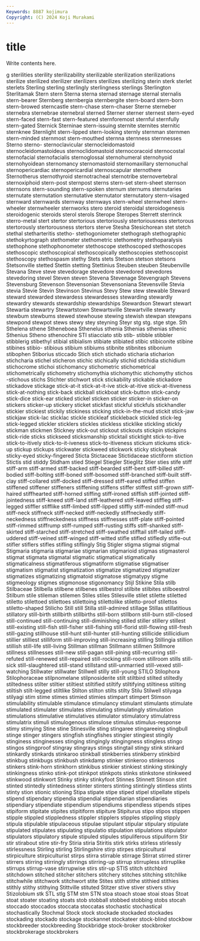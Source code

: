 ```yaml
---
Keywords: 8887 kojimura
Copyright: (C) 2024 Koji Murakami
---
```


# title

Write contents here.



g sterilities sterility
sterilizability sterilizable sterilization sterilizations sterilize sterilized sterilizer sterilizers sterilizes sterilizing
sterin sterk sterlet sterlets Sterling sterling sterlingly sterlingness sterlings Sterlington
Sterlitamak Stern stern Sterna sterna sternad sternage sternal sternalis stern-bearer
Sternberg sternbergia sternbergite stern-board stern-born stern-browed sterncastle stern-chase stern-chaser Sterne
sterneber sternebra sternebrae sternebral sterned Sterner sterner sternest stern-eyed stern-faced
stern-fast stern-featured sternforemost sternful sternfully stern-gated Sternick Sterninae stern-issuing sternite
sternites sternitic sternknee Sternlight stern-lipped stern-looking sternly sternman sternmen stern-minded
sternmost stern-mouthed sternna sternness sternnesses Sterno sterno- sternoclavicular sternocleidomastoid sternocleidomastoideus
sternoclidomastoid sternocoracoid sternocostal sternofacial sternofacialis sternoglossal sternohumeral sternohyoid sternohyoidean sternomancy
sternomastoid sternomaxillary sternonuchal sternopericardiac sternopericardial sternoscapular sternothere Sternotherus sternothyroid sternotracheal
sternotribe sternovertebral sternoxiphoid stern-post sternpost sterns stern-set stern-sheet sternson sternsons
stern-sounding stern-spoken sternum sternums sternutaries sternutate sternutation sternutative sternutator sternutatory
stern-visaged sternward sternwards sternway sternways stern-wheel sternwheel stern-wheeler sternwheeler sternworks
stero steroid steroidal steroidogenesis steroidogenic steroids sterol sterols Sterope Steropes
Sterrett sterrinck sterro-metal stert stertor stertorious stertoriously stertoriousness stertorous stertorously
stertorousness stertors sterve Stesha Stesichorean stet stetch stethal stetharteritis stetho-
stethogoniometer stethograph stethographic stethokyrtograph stethometer stethometric stethometry stethoparalysis stethophone stethophonometer
stethoscope stethoscoped stethoscopes stethoscopic stethoscopical stethoscopically stethoscopies stethoscopist stethoscopy stethospasm
stethy Stets stets Stetson stetson stetsons Stetsonville stetted Stettin stetting
Stettinius Steuben steuben Steubenville Stevana Steve steve stevedorage stevedore stevedored
stevedores stevedoring stevel Steven steven Stevena Stevenage Stevengraph Stevens Stevensburg
Stevenson Stevensonian Stevensoniana Stevensville Stevia stevia Stevie Stevin Stevinson Stevinus
Stevy Stew stew stewable Steward steward stewarded stewardess stewardesses stewarding
stewardly stewardry stewards stewardship stewardships Stewardson Stewart stewart Stewartia stewartry
Stewartstown Stewartsville Stewartville stewarty stewbum stewbums stewed stewhouse stewing stewish
stewpan stewpans stewpond stewpot stews stewy stey steyning Steyr stg
stg. stge stge. Sth Sthelena sthene Stheneboea Sthenelus sthenia Sthenias
sthenias sthenic Sthenius Stheno sthenochire STI stiacciato stib stib- stibble
stibbler stibblerig stibethyl stibial stibialism stibiate stibiated stibic stibiconite stibine
stibines stibio- stibious stibium stibiums stibnite stibnites stibonium stibophen Stiborius
sticcado Stich stich stichado sticharia sticharion stichcharia stichel sticheron stichic
stichically stichid stichidia stichidium stichocrome stichoi stichomancy stichometric stichometrical stichometrically
stichometry stichomythia stichomythic stichomythy stichos -stichous stichs Stichter stichwort stick
stickability stickable stickadore stickadove stickage stick-at-it stick-at-it-ive stick-at-itive stick-at-itiveness stick-at-nothing
stick-back stickball stickboat stick-button stick-candy stick-dice stick-ear sticked stickel sticken
sticker sticker-in sticker-on stickers sticker-up stickery sticket stickfast stickful stickfuls
stickhandler stickier stickiest stickily stickiness sticking stick-in-the-mud stickit stick-jaw stickjaw
stick-lac sticklac stickle stickleaf stickleback stickled stick-leg stick-legged stickler sticklers
stickles stickless sticklike stickling stickly stickman stickmen Stickney stick-out stickout
stickouts stickpin stickpins stick-ride sticks stickseed sticksmanship sticktail sticktight stick-to-itive
stick-to-itively stick-to-it-iveness stick-to-itiveness stickum stickums stick-up stickup stickups stickwater stickweed
stickwork sticky stickybeak sticky-eyed sticky-fingered Sticta Stictaceae Stictidaceae stictiform stiction
Stictis stid stiddy Stidham stied Stiegel Stiegler Stieglitz Stier sties
stife stiff stiff-arm stiff-armed stiff-backed stiff-bearded stiff-bent stiff-billed stiff-bodied stiff-bolting
stiff-boned stiff-bosomed stiff-branched stiff-built stiff-clay stiff-collared stiff-docked stiff-dressed stiff-eared stiffed
stiffen stiffened stiffener stiffeners stiffening stiffens stiffer stiffest stiff-grown stiff-haired
stiffhearted stiff-horned stiffing stiff-ironed stiffish stiff-jointed stiff-jointedness stiff-kneed stiff-land stiff-leathered
stiff-leaved stiffleg stiff-legged stiffler stifflike stiff-limbed stiff-lipped stiffly stiff-minded stiff-mud
stiff-neck stiffneck stiff-necked stiff-neckedly stiffneckedly stiff-neckedness stiffneckedness stiffness stiffnesses stiff-plate
stiff-pointed stiff-rimmed stiffrump stiff-rumped stiff-rusting stiffs stiff-shanked stiff-skirted stiff-starched stiff-stretched
stiff-swathed stifftail stiff-tailed stiff-uddered stiff-veined stiff-winged stiff-witted stifle stifled stifledly
stifle-out stifler stiflers stifles stifling stiflingly Stig Stigler stigma stigmai
stigmal Stigmaria stigmaria stigmariae stigmarian stigmarioid stigmas stigmasterol stigmat stigmata
stigmatal stigmatic stigmatical stigmatically stigmaticalness stigmatiferous stigmatiform stigmatise stigmatiser stigmatism
stigmatist stigmatization stigmatize stigmatized stigmatizer stigmatizes stigmatizing stigmatoid stigmatose stigmatypy
stigme stigmeology stigmes stigmonose stigonomancy Stijl Stikine Stila stilb Stilbaceae
Stilbella stilbene stilbenes stilbestrol stilbite stilbites stilboestrol Stilbum stile stileman
stilemen Stiles stiles Stilesville stilet stilette stiletted stiletto stilettoed stilettoes
stilettoing stilettolike stiletto-proof stilettos stiletto-shaped Stilicho Still still Stilla still-admired
stillage Stillas stillatitious stillatory still-birth stillbirth stillbirths still-born stillborn still-burn
still-closed still-continued still-continuing still-diminishing stilled stiller stillery stillest still-existing still-fish
still-fisher still-fishing still-florid still-flowing still-fresh still-gazing stillhouse still-hunt still-hunter still-hunting
stillicide stillicidium stillier stilliest stilliform still-improving still-increasing stilling Stillingia stillion
stillish still-life still-living Stillman stillman Stillmann stillmen Stillmore stillness stillnesses
still-new still-pagan still-pining still-recurring still-refuted still-renewed still-repaired still-rocking still-room stillroom
stills still-sick still-slaughtered still-stand stillstand still-unmarried still-vexed still-watching Stillwater stillwater
Stillwell stilly still-young STILO Stilophora Stilophoraceae stilpnomelane stilpnosiderite stilt stiltbird
stilted stiltedly stiltedness stilter stiltier stiltiest stiltified stiltify stiltifying stiltiness
stilting stiltish stilt-legged stiltlike Stilton stilton stilts stilty Stilu Stilwell
stilyaga stilyagi stim stime stimes stimied stimies stimpart stimpert Stimson
stimulability stimulable stimulance stimulancy stimulant stimulants stimulate stimulated stimulater stimulates
stimulating stimulatingly stimulation stimulations stimulative stimulatives stimulator stimulatory stimulatress stimulatrix
stimuli stimulogenous stimulose stimulus stimulus-response stimy stimying Stine stine Stinesville
sting stingaree stingareeing stingbull stinge stinger stingers stingfish stingfishes stingier
stingiest stingily stinginess stinginesses stinging stingingly stingingness stingless stingo stingos
stingproof stingray stingrays stings stingtail stingy stink stinkard stinkardly stinkards
stinkaroo stinkball stinkberries stinkberry stinkbird stinkbug stinkbugs stinkbush stinkdamp stinker
stinkeroo stinkeroos stinkers stink-horn stinkhorn stinkibus stinkier stinkiest stinking stinkingly
stinkingness stinko stink-pot stinkpot stinkpots stinks stinkstone stinkweed stinkwood stinkwort
Stinky stinky stinkyfoot Stinnes Stinnett Stinson stint stinted stintedly stintedness
stinter stinters stinting stintingly stintless stints stinty stion stionic stioning
Stipa stipate stipe stiped stipel stipellate stipels stipend stipendary stipendia
stipendial stipendiarian stipendiaries stipendiary stipendiate stipendium stipendiums stipendless stipends stipes
stipiform stipitate stipites stipitiform stipiture Stipiturus stipo stipos stippen stipple
stippled stippledness stippler stipplers stipples stippling stipply stipula stipulable stipulaceous
stipulae stipulant stipular stipulary stipulate stipulated stipulates stipulating stipulatio stipulation
stipulations stipulator stipulators stipulatory stipule stipuled stipules stipuliferous stipuliform Stir
stir stirabout stire stir-fry Stiria stiria Stiritis stirk stirks stirless
stirlessly stirlessness Stirling stirling Stirlingshire stirp stirpes stirpicultural stirpiculture stirpiculturist
stirps stirra stirrable stirrage Stirrat stirred stirrer stirrers stirring stirringly
stirrings stirring-up stirrup stirrupless stirruplike stirrups stirrup-vase stirrupwise stirs stir-up
STIS stitch stitchbird stitchdown stitched stitcher stitchers stitchery stitches stitching
stitchlike stitchwhile stitchwork stitchwort stite Stites stith stithe stithied stithies
stithly stithy stithying Stittville stituted Stitzer stive stiver stivers stivy
Stizolobium stk STL stlg STM stm STN stoa stoach stoae
stoai stoas Stoat stoat stoater stoating stoats stob stobball stobbed
stobbing stobs stocah stoccado stoccados stoccata stoccatas stochastic stochastical stochastically
Stochmal Stock stock stockade stockaded stockades stockading stockado stockage stockannet
stockateer stock-blind stockbow stockbreeder stockbreeding Stockbridge stock-broker stockbroker stockbrokerage stockbrokers
